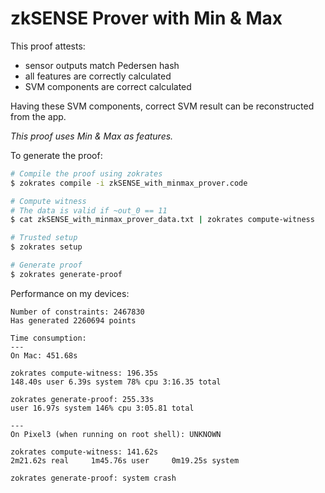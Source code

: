 # zkSENSE Prover with Min & Max

This proof attests:

 - sensor outputs match Pedersen hash
 - all features are correctly calculated 
 - SVM components are correct calculated
 
Having these SVM components, correct SVM result can be reconstructed from the app. 

*This proof uses Min & Max as features.*

To generate the proof:
```sh
# Compile the proof using zokrates
$ zokrates compile -i zkSENSE_with_minmax_prover.code

# Compute witness 
# The data is valid if ~out_0 == 11
$ cat zkSENSE_with_minmax_prover_data.txt | zokrates compute-witness

# Trusted setup
$ zokrates setup

# Generate proof
$ zokrates generate-proof
```


Performance on my devices:

```
Number of constraints: 2467830
Has generated 2260694 points

Time consumption:
---
On Mac: 451.68s

zokrates compute-witness: 196.35s
148.40s user 6.39s system 78% cpu 3:16.35 total

zokrates generate-proof: 255.33s 
user 16.97s system 146% cpu 3:05.81 total

---
On Pixel3 (when running on root shell): UNKNOWN

zokrates compute-witness: 141.62s
2m21.62s real     1m45.76s user     0m19.25s system

zokrates generate-proof: system crash 
```
